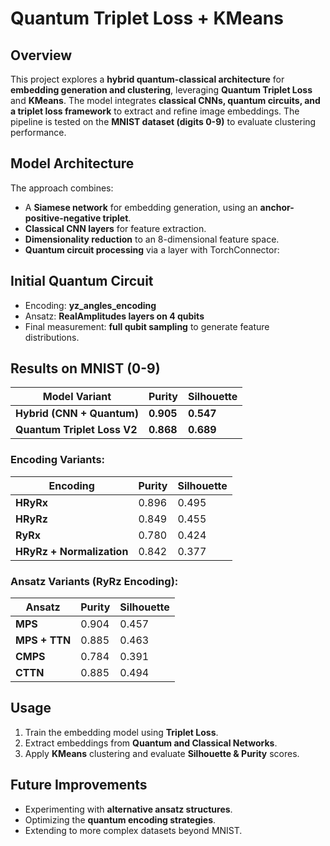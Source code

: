 # Quantum Triplet Loss + KMeans

## Overview
This project explores a **hybrid quantum-classical architecture** for **embedding generation and clustering**, leveraging **Quantum Triplet Loss** and **KMeans**. The model integrates **classical CNNs, quantum circuits, and a triplet loss framework** to extract and refine image embeddings. The pipeline is tested on the **MNIST dataset (digits 0-9)** to evaluate clustering performance.

## Model Architecture
The approach combines:
- A **Siamese network** for embedding generation, using an **anchor-positive-negative triplet**.
- **Classical CNN layers** for feature extraction.
- **Dimensionality reduction** to an 8-dimensional feature space.
- **Quantum circuit processing** via a layer with TorchConnector:

## Initial Quantum Circuit
- Encoding: **yz_angles_encoding**
- Ansatz: **RealAmplitudes layers on 4 qubits**
- Final measurement: **full qubit sampling** to generate feature distributions.

## Results on MNIST (0-9)
| Model Variant | Purity | Silhouette |
|--------------|--------|------------|
| **Hybrid (CNN + Quantum)** | **0.905** | **0.547** |
| **Quantum Triplet Loss V2** | **0.868** | **0.689** |

### Encoding Variants:
| Encoding | Purity | Silhouette |
|----------|--------|------------|
| **HRyRx** | 0.896 | 0.495 |
| **HRyRz** | 0.849 | 0.455 |
| **RyRx** | 0.780 | 0.424 |
| **HRyRz + Normalization** | 0.842 | 0.377 |

### Ansatz Variants (RyRz Encoding):
| Ansatz | Purity | Silhouette |
|--------|--------|------------|
| **MPS** | 0.904 | 0.457 |
| **MPS + TTN** | 0.885 | 0.463 |
| **CMPS** | 0.784 | 0.391 |
| **CTTN** | 0.885 | 0.494 |

## Usage
1. Train the embedding model using **Triplet Loss**.
2. Extract embeddings from **Quantum and Classical Networks**.
3. Apply **KMeans** clustering and evaluate **Silhouette & Purity** scores.

## Future Improvements
- Experimenting with **alternative ansatz structures**.
- Optimizing the **quantum encoding strategies**.
- Extending to more complex datasets beyond MNIST.
